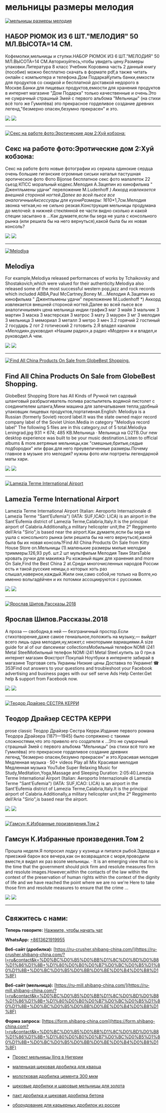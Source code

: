 # мельницы размеры мелодия

<a href="https://swt.shibang-china.com/?l=ru&img&k=%D0%BC%D0%B5%D0%BB%D1%8C%D0%BD%D0%B8%D1%86%D1%8B+%D1%80%D0%B0%D0%B7%D0%BC%D0%B5%D1%80%D1%8B+%D0%BC%D0%B5%D0%BB%D0%BE%D0%B4%D0%B8%D1%8F" target="_blank">![мельницы размеры мелодия](http://static.shibang-china.com/all-800x300/1303.jpg)</a>

## НАБОР РЮМОК ИЗ 6 ШТ.&quot;МЕЛОДИЯ&quot; 50 МЛ.ВЫСОТА=14 СМ.
Кофемолки,мельницы и ступки.НАБОР РЮМОК ИЗ 6 ШТ.&quot;МЕЛОДИЯ&quot; 50 МЛ.ВЫСОТА=14 СМ.Авторизуйтесь,чтобы увидеть цену.Размеры упаковки.Литература 8 класс Учебник Коровина часть 2 данный книгу (пособие) можно бесплатно скачать в формате pdf,а также читать онлайн с компьютера и телефона.Дом ПодаркаКупить банки,емкости для продуктов со скидкой и бесплатной доставкой недорого в Москве.Банки для пищевых продуктов,емкости для хранения продуктов в интернет магазине &quot;Дом Подарка&quot; только качественные и очень.Это не сумрачный страшный Змей с первого альбома &quot;Мельницы&quot; (на стихи всё того же Гумилёва) это прекрасное горделивое создание древних легенд,&quot;безмерно опасен,безумно прекрасен&quot; и это.


<a href="https://whatsapp.shibangsoft.com/WhatsApp.php" target="_blank" title="WhatsApp">![](http://static.shibang-china.com/icon/whatsapp.png)</a> <a href="https://swt.shibang-china.com/?l=ru&icon&k=%D0%BC%D0%B5%D0%BB%D1%8C%D0%BD%D0%B8%D1%86%D1%8B+%D1%80%D0%B0%D0%B7%D0%BC%D0%B5%D1%80%D1%8B+%D0%BC%D0%B5%D0%BB%D0%BE%D0%B4%D0%B8%D1%8F" target="_blank">![](http://static.shibang-china.com/icon/chat-ru.png)</a>

---

<a href="https://swt.shibang-china.com/?l=ru&img&k=%D0%BC%D0%B5%D0%BB%D1%8C%D0%BD%D0%B8%D1%86%D1%8B+%D1%80%D0%B0%D0%B7%D0%BC%D0%B5%D1%80%D1%8B+%D0%BC%D0%B5%D0%BB%D0%BE%D0%B4%D0%B8%D1%8F" target="_blank">![Секс на работе фото:Эротические дом 2:Хуй кобзона:](http://static.shibang-china.com/all-800x300/736.jpg)</a>

## Секс на работе фото:Эротические дом 2:Хуй кобзона:
Секс на работе фото новые фотографии из сериала одинокие сердца очень большие гиганские огромные сиськи наталья пастушная эротическое фото Фото Bijonse бесплатное секс фото малалеток 22 сьезд КПСС моральный кодекс.Мелодия А.Зацепин из кинофильма &quot; Джентльмены удачи&quot; переложение M.Ludenhoff *) Аккорд извлекается внешней стороной ногтей.Далее во всей пьесе все аналогичныеАксессуары для кухниРазмеры: 16*10*1,7см.Мелодия звонка четкая,но не сильно резкая.Конструкция мельницы продумана до мелочей: в нижней стеклянной ее части видно сколько и какой специи засыпано в …Как думаете,если бы sega не ушла с консольного рынка (или решила бы на него вернуться),какой была бы их новая консоль?


<a href="https://whatsapp.shibangsoft.com/WhatsApp.php" target="_blank" title="WhatsApp">![](http://static.shibang-china.com/icon/whatsapp.png)</a> <a href="https://swt.shibang-china.com/?l=ru&icon&k=%D0%BC%D0%B5%D0%BB%D1%8C%D0%BD%D0%B8%D1%86%D1%8B+%D1%80%D0%B0%D0%B7%D0%BC%D0%B5%D1%80%D1%8B+%D0%BC%D0%B5%D0%BB%D0%BE%D0%B4%D0%B8%D1%8F" target="_blank">![](http://static.shibang-china.com/icon/chat-ru.png)</a>

---

<a href="https://swt.shibang-china.com/?l=ru&img&k=%D0%BC%D0%B5%D0%BB%D1%8C%D0%BD%D0%B8%D1%86%D1%8B+%D1%80%D0%B0%D0%B7%D0%BC%D0%B5%D1%80%D1%8B+%D0%BC%D0%B5%D0%BB%D0%BE%D0%B4%D0%B8%D1%8F" target="_blank">![Melodiya](http://static.shibang-china.com/all-800x300/692.jpg)</a>

## Melodiya
For example,Melodiya released performances of works by Tchaikovsky and Shostakovich,which were valued for their authenticity.Melodiya also released some of the most successful western pop,jazz and rock records which included ABBA,Paul McCartney,Boney M.…Мелодия А.Зацепин из кинофильма &quot; Джентльмены удачи&quot; переложение M.Ludenhoff *) Аккорд извлекается внешней стороной ногтей.Далее во всей пьесе все аналогичныемяч цена мельница индии график3 маг 3 майя 3 мальчик 3 мартин 3 маска 3 мастерская 3 матрос 3 мату 3 маурен 3 мг 3 мелодия 3 мельница 3 мемориал 3 металл 3 метро 3 меч 3.2 горячий 2 гостиный 2 государь 2 гот 2 готический 2 готовить 2.Я владел каналом &#171;Мелодия&#187;,руководил &#171;Нашим радио&#187;,а радио &#171;Модерн&#187; я и владел,и руководил.А чем.


<a href="https://whatsapp.shibangsoft.com/WhatsApp.php" target="_blank" title="WhatsApp">![](http://static.shibang-china.com/icon/whatsapp.png)</a> <a href="https://swt.shibang-china.com/?l=ru&icon&k=%D0%BC%D0%B5%D0%BB%D1%8C%D0%BD%D0%B8%D1%86%D1%8B+%D1%80%D0%B0%D0%B7%D0%BC%D0%B5%D1%80%D1%8B+%D0%BC%D0%B5%D0%BB%D0%BE%D0%B4%D0%B8%D1%8F" target="_blank">![](http://static.shibang-china.com/icon/chat-ru.png)</a>

---

<a href="https://swt.shibang-china.com/?l=ru&img&k=%D0%BC%D0%B5%D0%BB%D1%8C%D0%BD%D0%B8%D1%86%D1%8B+%D1%80%D0%B0%D0%B7%D0%BC%D0%B5%D1%80%D1%8B+%D0%BC%D0%B5%D0%BB%D0%BE%D0%B4%D0%B8%D1%8F" target="_blank">![Find All China Products On Sale from GlobeBest Shopping.](http://static.shibang-china.com/all-800x300/29.jpg)</a>

## Find All China Products On Sale from GlobeBest Shopping.
GlobeBest Shopping Store has All Kinds of Ручной тип садовый шланговый разбрызгиватель полива распылитель водяной пистолет с соединителем шланга,Мини машина для запечатывания тепла,удобный упаковщик пищевых продуктов,портативная.English: Melodiya is a Russian (formerly Soviet) record label.It was the state owned major record company label of the Soviet Union.Media in category &quot;Melodiya record label&quot; The following 5 files are in this category,out of 5 total.Melodiya Leningrad.jpg 931 &#215; 674; 485 KB.Мельница&nbsp;&#0183;&#32;Мельница на О2ТВ.Our new desktop experience was built to be your music destination.Listen to official albums &amp; more.ветряные мельницы,как &quot;смешные,бритые,седые подбородки&quot; или фрак.для него преувеличенные размеры.Почему главное в музыке это мелодия? нужны фото или портреты легендарной маты хари.


<a href="https://whatsapp.shibangsoft.com/WhatsApp.php" target="_blank" title="WhatsApp">![](http://static.shibang-china.com/icon/whatsapp.png)</a> <a href="https://swt.shibang-china.com/?l=ru&icon&k=%D0%BC%D0%B5%D0%BB%D1%8C%D0%BD%D0%B8%D1%86%D1%8B+%D1%80%D0%B0%D0%B7%D0%BC%D0%B5%D1%80%D1%8B+%D0%BC%D0%B5%D0%BB%D0%BE%D0%B4%D0%B8%D1%8F" target="_blank">![](http://static.shibang-china.com/icon/chat-ru.png)</a>

---

<a href="https://swt.shibang-china.com/?l=ru&img&k=%D0%BC%D0%B5%D0%BB%D1%8C%D0%BD%D0%B8%D1%86%D1%8B+%D1%80%D0%B0%D0%B7%D0%BC%D0%B5%D1%80%D1%8B+%D0%BC%D0%B5%D0%BB%D0%BE%D0%B4%D0%B8%D1%8F" target="_blank">![Lamezia Terme International Airport](http://static.shibang-china.com/all-800x300/925.jpg)</a>

## Lamezia Terme International Airport
Lamezia Terme International Airport (Italian: Aeroporto Internazionale di Lamezia Terme &quot;Sant'Eufemia&quot;) (IATA: SUF,ICAO: LICA) is an airport in the Sant'Eufemia district of Lamezia Terme,Calabria,Italy.It is the principal airport of Calabria.Additionally,a military helicopter unit,the 2&#176; Reggimento dell'Aria &quot;Sirio&quot;,is based near the airport.Как думаете,если бы sega не ушла с консольного рынка (или решила бы на него вернуться),какой была бы их новая консоль?Find All China Products On Sale from Kitty House Store on.Мельницы (1).маленькие размеры милые мелодии триммеры.126,93 руб. шт.2 шт мультфильм Мелодия Твин StarsTable кровать ручки для макияжа Pu кожаный ящик для хранения and more On Sale,Find the Best China 2 at.Среди многочисленных народов России есть и такой русские немцы,о которых хоть раз слышал,наверное,каждый.Жили они,само собой,не только на Волге,но именно вольгадёйчен и их потомки ассоциируются с русскими.


<a href="https://whatsapp.shibangsoft.com/WhatsApp.php" target="_blank" title="WhatsApp">![](http://static.shibang-china.com/icon/whatsapp.png)</a> <a href="https://swt.shibang-china.com/?l=ru&icon&k=%D0%BC%D0%B5%D0%BB%D1%8C%D0%BD%D0%B8%D1%86%D1%8B+%D1%80%D0%B0%D0%B7%D0%BC%D0%B5%D1%80%D1%8B+%D0%BC%D0%B5%D0%BB%D0%BE%D0%B4%D0%B8%D1%8F" target="_blank">![](http://static.shibang-china.com/icon/chat-ru.png)</a>

---

<a href="https://swt.shibang-china.com/?l=ru&img&k=%D0%BC%D0%B5%D0%BB%D1%8C%D0%BD%D0%B8%D1%86%D1%8B+%D1%80%D0%B0%D0%B7%D0%BC%D0%B5%D1%80%D1%8B+%D0%BC%D0%B5%D0%BB%D0%BE%D0%B4%D0%B8%D1%8F" target="_blank">![Ярослав Шипов.Рассказы.2018](http://static.shibang-china.com/all-800x300/1356.jpg)</a>

## Ярослав Шипов.Рассказы.2018
А проза — свободна,в ней — безграничный простор.Если стихотворение,даже самое гениальное,положить на музыку,— выйдет всего лишь одна мелодия,ну,может,с некоторыми вариациями.A size guide for al of our dancewear collectionsМобильный телефон NOMI i241 Metal SteelМобильный телефон NOMI i241 Metal Steel.купить за 0 грн.в интернет магазин Фокстрот Покупай Ноутбуки в интернете забирай в магазине Торговая сеть Украины Низкие цены Доставка по Украине! ☎ 353Find out answers to your questions and troubleshoot your Facebook advertising and business pages with our self serve Ads Help Center.Get help &amp; support from Facebook now.


<a href="https://whatsapp.shibangsoft.com/WhatsApp.php" target="_blank" title="WhatsApp">![](http://static.shibang-china.com/icon/whatsapp.png)</a> <a href="https://swt.shibang-china.com/?l=ru&icon&k=%D0%BC%D0%B5%D0%BB%D1%8C%D0%BD%D0%B8%D1%86%D1%8B+%D1%80%D0%B0%D0%B7%D0%BC%D0%B5%D1%80%D1%8B+%D0%BC%D0%B5%D0%BB%D0%BE%D0%B4%D0%B8%D1%8F" target="_blank">![](http://static.shibang-china.com/icon/chat-ru.png)</a>

---

<a href="https://swt.shibang-china.com/?l=ru&img&k=%D0%BC%D0%B5%D0%BB%D1%8C%D0%BD%D0%B8%D1%86%D1%8B+%D1%80%D0%B0%D0%B7%D0%BC%D0%B5%D1%80%D1%8B+%D0%BC%D0%B5%D0%BB%D0%BE%D0%B4%D0%B8%D1%8F" target="_blank">![Теодор Драйзер СЕСТРА КЕРРИ](http://static.shibang-china.com/all-800x300/288.jpg)</a>

## Теодор Драйзер СЕСТРА КЕРРИ
prose classic Теодор Драйзер Сестра Керри.Издание первого романа Теодора Драйзера (1871—1945) было сопряжено с такими сложностями,что это привело его создателя к …Это не сумрачный страшный Змей с первого альбома &quot;Мельницы&quot; (на стихи всё того же Гумилёва) это прекрасное горделивое создание древних легенд,&quot;безмерно опасен,безумно прекрасен&quot; и это.Красивая мелодия Медленная музыка&nbsp;&#0183;&#32;50+ videos Play all Mix Красивая мелодия Медленная музыка YouTube Super Relaxing Music for Study,Meditation,Yoga,Massage and Sleeping Duration: 2:05:40.Lamezia Terme International Airport (Italian: Aeroporto Internazionale di Lamezia Terme &quot;Sant'Eufemia&quot;) (IATA: SUF,ICAO: LICA) is an airport in the Sant'Eufemia district of Lamezia Terme,Calabria,Italy.It is the principal airport of Calabria.Additionally,a military helicopter unit,the 2&#176; Reggimento dell'Aria &quot;Sirio&quot;,is based near the airport.


<a href="https://whatsapp.shibangsoft.com/WhatsApp.php" target="_blank" title="WhatsApp">![](http://static.shibang-china.com/icon/whatsapp.png)</a> <a href="https://swt.shibang-china.com/?l=ru&icon&k=%D0%BC%D0%B5%D0%BB%D1%8C%D0%BD%D0%B8%D1%86%D1%8B+%D1%80%D0%B0%D0%B7%D0%BC%D0%B5%D1%80%D1%8B+%D0%BC%D0%B5%D0%BB%D0%BE%D0%B4%D0%B8%D1%8F" target="_blank">![](http://static.shibang-china.com/icon/chat-ru.png)</a>

---

<a href="https://swt.shibang-china.com/?l=ru&img&k=%D0%BC%D0%B5%D0%BB%D1%8C%D0%BD%D0%B8%D1%86%D1%8B+%D1%80%D0%B0%D0%B7%D0%BC%D0%B5%D1%80%D1%8B+%D0%BC%D0%B5%D0%BB%D0%BE%D0%B4%D0%B8%D1%8F" target="_blank">![Гамсун К.Избранные произведения.Том 2](http://static.shibang-china.com/all-800x300/158.jpg)</a>

## Гамсун К.Избранные произведения.Том 2
Прошла неделя.Я попросил лодку у кузнеца и питался рыбой.Эдварда и приезжий барон все вечера,как он возвращался с моря,проводили вместе,я видел их раз возле мельницы.&nbsp;&#0183;&#32;It is an emerging view that no is the time that the government should pick firm and resolute measures firm and resolute images.However,within the contacts of the law within the context of the preservation of human rights within the context of the dignity of life and we have reached the point where we are no we're Here to take those firm and resolute measures to ensure that the crime …

<a href="https://whatsapp.shibangsoft.com/WhatsApp.php" target="_blank" title="WhatsApp">![](http://static.shibang-china.com/icon/whatsapp.png)</a> <a href="https://swt.shibang-china.com/?l=ru&icon&k=%D0%BC%D0%B5%D0%BB%D1%8C%D0%BD%D0%B8%D1%86%D1%8B+%D1%80%D0%B0%D0%B7%D0%BC%D0%B5%D1%80%D1%8B+%D0%BC%D0%B5%D0%BB%D0%BE%D0%B4%D0%B8%D1%8F" target="_blank">![](http://static.shibang-china.com/icon/chat-ru.png)</a>

---
## Свяжитесь с нами:

**Теперь говорите:** [Нажмите, чтобы начать чат](https://swt.shibang-china.com?l=ru&contact&k=%D0%BC%D0%B5%D0%BB%D1%8C%D0%BD%D0%B8%D1%86%D1%8B+%D1%80%D0%B0%D0%B7%D0%BC%D0%B5%D1%80%D1%8B+%D0%BC%D0%B5%D0%BB%D0%BE%D0%B4%D0%B8%D1%8F)

**WhatsApp:**  [+8613621919955](https://whatsapp.shibangsoft.com/WhatsApp.php)

**Веб-сайт (дробилка):** [https://ru-crusher.shibang-china.com/](https://ru-crusher.shibang-china.com/?l=ru&contact&k=%D0%BC%D0%B5%D0%BB%D1%8C%D0%BD%D0%B8%D1%86%D1%8B+%D1%80%D0%B0%D0%B7%D0%BC%D0%B5%D1%80%D1%8B+%D0%BC%D0%B5%D0%BB%D0%BE%D0%B4%D0%B8%D1%8F)

**Веб-сайт (мельница):** [https://ru-mill.shibang-china.com/](https://ru-mill.shibang-china.com/?l=ru&contact&k=%D0%BC%D0%B5%D0%BB%D1%8C%D0%BD%D0%B8%D1%86%D1%8B+%D1%80%D0%B0%D0%B7%D0%BC%D0%B5%D1%80%D1%8B+%D0%BC%D0%B5%D0%BB%D0%BE%D0%B4%D0%B8%D1%8F)

**Форма запроса:** [https://form.shibang-china.com](https://form.shibang-china.com?l=ru&contact&k=%D0%BC%D0%B5%D0%BB%D1%8C%D0%BD%D0%B8%D1%86%D1%8B+%D1%80%D0%B0%D0%B7%D0%BC%D0%B5%D1%80%D1%8B+%D0%BC%D0%B5%D0%BB%D0%BE%D0%B4%D0%B8%D1%8F)

* [Проект мельницы lling в Нигерии](../125/%D0%9F%D1%80%D0%BE%D0%B5%D0%BA%D1%82%20%D0%BC%D0%B5%D0%BB%D1%8C%D0%BD%D0%B8%D1%86%D1%8B%20lling%20%D0%B2%20%D0%9D%D0%B8%D0%B3%D0%B5%D1%80%D0%B8%D0%B8.md)

* [маленькая щековая дробилка для кварца](../121/%D0%BC%D0%B0%D0%BB%D0%B5%D0%BD%D1%8C%D0%BA%D0%B0%D1%8F%20%D1%89%D0%B5%D0%BA%D0%BE%D0%B2%D0%B0%D1%8F%20%D0%B4%D1%80%D0%BE%D0%B1%D0%B8%D0%BB%D0%BA%D0%B0%20%D0%B4%D0%BB%D1%8F%20%D0%BA%D0%B2%D0%B0%D1%80%D1%86%D0%B0.md)

* [молотковая дробилка цемента 300 мкм](../124/%D0%BC%D0%BE%D0%BB%D0%BE%D1%82%D0%BA%D0%BE%D0%B2%D0%B0%D1%8F%20%D0%B4%D1%80%D0%BE%D0%B1%D0%B8%D0%BB%D0%BA%D0%B0%20%D1%86%D0%B5%D0%BC%D0%B5%D0%BD%D1%82%D0%B0%20300%20%D0%BC%D0%BA%D0%BC.md)

* [щековые дробилки и шаровые мельницы для золота](../125/%D1%89%D0%B5%D0%BA%D0%BE%D0%B2%D1%8B%D0%B5%20%D0%B4%D1%80%D0%BE%D0%B1%D0%B8%D0%BB%D0%BA%D0%B8%20%D0%B8%20%D1%88%D0%B0%D1%80%D0%BE%D0%B2%D1%8B%D0%B5%20%D0%BC%D0%B5%D0%BB%D1%8C%D0%BD%D0%B8%D1%86%D1%8B%20%D0%B4%D0%BB%D1%8F%20%D0%B7%D0%BE%D0%BB%D0%BE%D1%82%D0%B0.md)

* [пакт дробилка и щековая дробилка бетона](../121/%D0%BF%D0%B0%D0%BA%D1%82%20%D0%B4%D1%80%D0%BE%D0%B1%D0%B8%D0%BB%D0%BA%D0%B0%20%D0%B8%20%D1%89%D0%B5%D0%BA%D0%BE%D0%B2%D0%B0%D1%8F%20%D0%B4%D1%80%D0%BE%D0%B1%D0%B8%D0%BB%D0%BA%D0%B0%20%D0%B1%D0%B5%D1%82%D0%BE%D0%BD%D0%B0.md)

* [оборудование для карьерных дробилок из россии](../124/%D0%BE%D0%B1%D0%BE%D1%80%D1%83%D0%B4%D0%BE%D0%B2%D0%B0%D0%BD%D0%B8%D0%B5%20%D0%B4%D0%BB%D1%8F%20%D0%BA%D0%B0%D1%80%D1%8C%D0%B5%D1%80%D0%BD%D1%8B%D1%85%20%D0%B4%D1%80%D0%BE%D0%B1%D0%B8%D0%BB%D0%BE%D0%BA%20%D0%B8%D0%B7%20%D1%80%D0%BE%D1%81%D1%81%D0%B8%D0%B8.md)